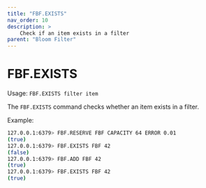 ```yaml
---
title: "FBF.EXISTS"
nav_order: 10
description: >
    Check if an item exists in a filter
parent: "Bloom Filter"
---
```


# FBF.EXISTS

Usage: `FBF.EXISTS filter item`

The `FBF.EXISTS` command checks whether an item exists in a filter.

Example:

```bash
127.0.0.1:6379> FBF.RESERVE FBF CAPACITY 64 ERROR 0.01
(true)
127.0.0.1:6379> FBF.EXISTS FBF 42
(false)
127.0.0.1:6379> FBF.ADD FBF 42
(true)
127.0.0.1:6379> FBF.EXISTS FBF 42
(true)
```
